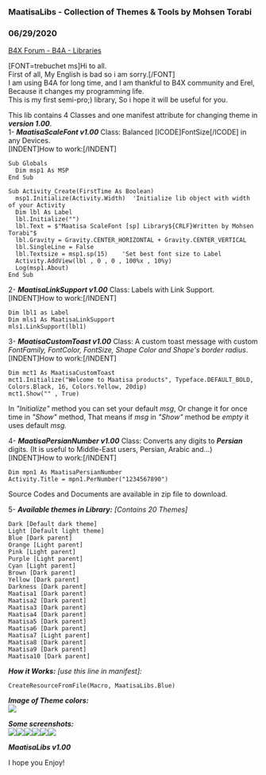 ### MaatisaLibs - Collection of Themes & Tools by Mohsen Torabi
### 06/29/2020
[B4X Forum - B4A - Libraries](https://www.b4x.com/android/forum/threads/119573/)

[FONT=trebuchet ms]Hi to all.  
First of all, My English is bad so i am sorry.[/FONT]  
I am using B4A for long time, and I am thankful to B4X community and Erel, Because it changes my programming life.  
This is my first semi-pro;) library, So i hope it will be useful for you.  
  
This lib contains 4 Classes and one manifest attribute for changing theme in ***version 1.00***.  
1- ***MaatisaScaleFont v1.00*** Class: Balanced [ICODE]FontSize[/ICODE] in any Devices.  
[INDENT]How to work:[/INDENT]  

```B4X
Sub Globals  
  Dim msp1 As MSP  
End Sub  
  
Sub Activity_Create(FirstTime As Boolean)  
  msp1.Initialize(Activity.Width)  'Initialize lib object with width of your Activity  
  Dim lbl As Label  
  lbl.Initialize("")  
  lbl.Text = $"Maatisa ScaleFont [sp] Library${CRLF}Written by Mohsen Torabi"$  
  lbl.Gravity = Gravity.CENTER_HORIZONTAL + Gravity.CENTER_VERTICAL  
  lbl.SingleLine = False  
  lbl.Textsize = msp1.sp(15)    'Set best font size to Label  
  Activity.AddView(lbl , 0 , 0 , 100%x , 10%y)  
  Log(msp1.About)  
End Sub
```

  
  
2- ***MaatisaLinkSupport v1.00*** Class: Labels with Link Support.  
[INDENT]How to work:[/INDENT]  

```B4X
Dim lbl1 as Label  
Dim mls1 As MaatisaLinkSupport  
mls1.LinkSupport(lbl1)
```

  
  
3- ***MaatisaCustomToast v1.00*** Class: A custom toast message with custom *FontFamily, FontColor, FontSize, Shape Color and Shape's border radius*.  
[INDENT]How to work:[/INDENT]  

```B4X
Dim mct1 As MaatisaCustomToast  
mct1.Initialize("Welcome to Maatisa products", Typeface.DEFAULT_BOLD, Colors.Black, 16, Colors.Yellow, 20dip)  
mct1.Show("" , True)
```

  
In *"Initialize"* method you can set your default *msg*, Or change it for once time in *"Show"* method, That means if *msg* in *"Show"* method be *empty* it uses default *msg.*  
  
4- ***MaatisaPersianNumber v1.00*** Class: Converts any digits to ***Persian*** digits. (It is useful to Middle-East users, Persian, Arabic and…)  
[INDENT]How to work:[/INDENT]  

```B4X
Dim mpn1 As MaatisaPersianNumber  
Activity.Title = mpn1.PerNumber("1234567890")
```

  
  
Source Codes and Documents are available in zip file to download.  
  
5- ***Available themes in Library:*** *[Contains 20 Themes]*  

```B4X
Dark [Default dark theme]  
Light [Default light theme]  
Blue [Dark parent]  
Orange [Light parent]  
Pink [Light parent]  
Purple [Light parent]  
Cyan [Light parent]  
Brown [Dark parent]  
Yellow [Dark parent]  
Darkness [Dark parent]  
Maatisa1 [Dark parent]  
Maatisa2 [Dark parent]  
Maatisa3 [Dark parent]  
Maatisa4 [Dark parent]  
Maatisa5 [Dark parent]  
Maatisa6 [Dark parent]  
Maatisa7 [Light parent]  
Maatisa8 [Dark parent]  
Maatisa9 [Dark parent]  
Maatisa10 [Dark parent]
```

  
  
***How it Works:** [use this line in manifest]:*  

```B4X
CreateResourceFromFile(Macro, MaatisaLibs.Blue)
```

  
  
***Image of Theme colors:***  
![](https://www.b4x.com/android/forum/attachments/96354)  
  
***Some screenshots:***  
![](http://s13.picofile.com/file/8401115392/Maatisa10.png)![](http://s13.picofile.com/file/8401115350/Maatisa8.png)![](http://s12.picofile.com/file/8401115276/Maatisa4.png)![](http://s13.picofile.com/file/8401115268/Maatisa3.png)![](http://s13.picofile.com/file/8401115384/Maatisa9.png)![](http://s13.picofile.com/file/8401115426/Yellow.png)  
  
***MaatisaLibs v1.00***  
  
I hope you Enjoy!